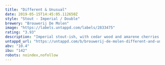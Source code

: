 ```yaml
---
title: "Different & Unusual"
date: 2019-05-15T14:45:05.112650Z
style: "Stout - Imperial / Double"
brewery: "Brouwerij De Molen"
image: "https://labels.untappd.com/labels/2833475"
rating: "3.93"
description: "Imperial stout-ish, with cedar wood and amarene cherries. Released at Borefts Beer Festival 2018."
untappd_url: "https://untappd.com/b/brouwerij-de-molen-different-and-unusual/2833475"
abv: "10.4"
ibu: "142"
robots: noindex,nofollow
---
```

